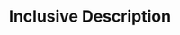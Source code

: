 ---
title: Inclusive Description
layout: default
parent: Archival Processing
nav_order: 13
has_children: true
---